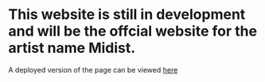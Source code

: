 # This website is still in development and will be the offcial website for the artist name Midist.
A deployed version of the page can be viewed [here](https://edwardabboud.github.io/Midist-website/)
